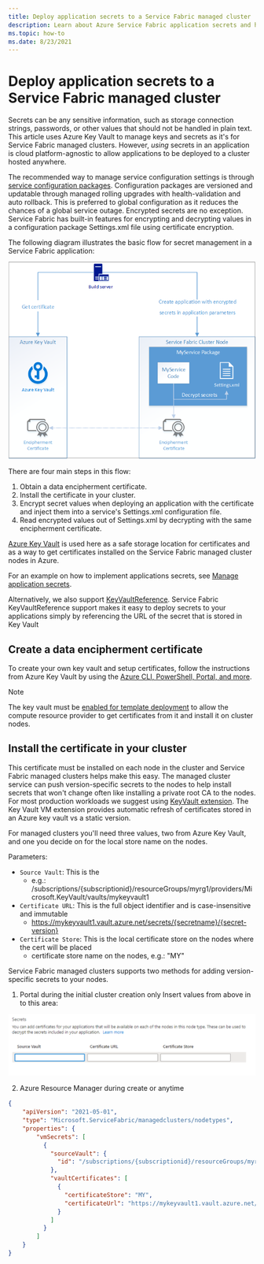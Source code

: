 ```yaml
---
title: Deploy application secrets to a Service Fabric managed cluster
description: Learn about Azure Service Fabric application secrets and how to deploy them to a managed cluster
ms.topic: how-to
ms.date: 8/23/2021
---
```


# Deploy application secrets to a Service Fabric managed cluster

Secrets can be any sensitive information, such as storage connection strings, passwords, or other values that should not be handled in plain text. This article uses Azure Key Vault to manage keys and secrets as it's for Service Fabric managed clusters. However, *using* secrets in an application is cloud platform-agnostic to allow applications to be deployed to a cluster hosted anywhere.

The recommended way to manage service configuration settings is through [service configuration packages][config-package]. Configuration packages are versioned and updatable through managed rolling upgrades with health-validation and auto rollback. This is preferred to global configuration as it reduces the chances of a global service outage. Encrypted secrets are no exception. Service Fabric has built-in features for encrypting and decrypting values in a configuration package Settings.xml file using certificate encryption.

The following diagram illustrates the basic flow for secret management in a Service Fabric application:

![secret management overview][overview]

There are four main steps in this flow:

1. Obtain a data encipherment certificate.
2. Install the certificate in your cluster.
3. Encrypt secret values when deploying an application with the certificate and inject them into a service's Settings.xml configuration file.
4. Read encrypted values out of Settings.xml by decrypting with the same encipherment certificate. 

[Azure Key Vault][key-vault-get-started] is used here as a safe storage location for certificates and as a way to get certificates installed on the Service Fabric managed cluster nodes in Azure.

For an example on how to implement applications secrets, see [Manage application secrets](service-fabric-application-secret-management.md).

Alternatively, we also support [KeyVaultReference](service-fabric-keyvault-references.md). Service Fabric KeyVaultReference support makes it easy to deploy secrets to your applications simply by referencing the URL of the secret that is stored in Key Vault

## Create a data encipherment certificate
To create your own key vault and setup certificates, follow the instructions from Azure Key Vault by using the [Azure CLI, PowerShell, Portal, and more][key-vault-certs].

>[!NOTE]
> The key vault must be [enabled for template deployment](../key-vault/general/manage-with-cli2.md#bkmk_KVperCLI) to allow the compute resource provider to get certificates from it and install it on cluster nodes.

## Install the certificate in your cluster
This certificate must be installed on each node in the cluster and Service Fabric managed clusters helps make this easy. The managed cluster service can push version-specific secrets to the nodes to help install secrets that won't change often like installing a private root CA to the nodes. For most production workloads we suggest using [KeyVault extension][key-vault-windows]. The Key Vault VM extension provides automatic refresh of certificates stored in an Azure key vault vs a static version.

For managed clusters you'll need three values, two from Azure Key Vault, and one you decide on for the local store name on the nodes.

Parameters: 
* `Source Vault`: This is the 
    * e.g.:  /subscriptions/{subscriptionid}/resourceGroups/myrg1/providers/Microsoft.KeyVault/vaults/mykeyvault1
* `Certificate URL`: This is the full object identifier and is case-insensitive and immutable
    * https://mykeyvault1.vault.azure.net/secrets/{secretname}/{secret-version}
* `Certificate Store`: This is the local certificate store on the nodes where the cert will be placed
    * certificate store name on the nodes, e.g.: "MY"

Service Fabric managed clusters supports two methods for adding version-specific secrets to your nodes.

1. Portal during the initial cluster creation only
Insert values from above in to this area:

![portal secrets input][sfmc-secrets]

2. Azure Resource Manager during create or anytime

```json
{
    "apiVersion": "2021-05-01",
    "type": "Microsoft.ServiceFabric/managedclusters/nodetypes",
    "properties": {
        "vmSecrets": [
          {
            "sourceVault": {
              "id": "/subscriptions/{subscriptionid}/resourceGroups/myrg1/providers/Microsoft.KeyVault/vaults/mykeyvault1"
            },
            "vaultCertificates": [
              {
                "certificateStore": "MY",
                "certificateUrl": "https://mykeyvault1.vault.azure.net/certificates/{certificatename}/{secret-version}"
              }
            ]
          }
        ]
    }    
}
```


<!-- Links -->
[key-vault-get-started]:../key-vault/general/overview.md
[key-vault-certs]: ../key-vault/certificates/quick-create-cli.md
[config-package]: service-fabric-application-and-service-manifests.md
[key-vault-windows]: ../virtual-machines/extensions/key-vault-windows.md

<!-- Images -->
[overview]:./media/service-fabric-application-and-service-security/overview.png
[sfmc-secrets]:./media/how-to-managed-cluster-application-secrets/sfmc-secrets.png